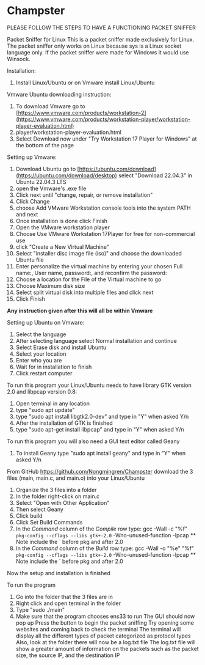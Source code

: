 # Champster

PLEASE FOLLOW THE STEPS TO HAVE A FUNCTIONING PACKET SNIFFER

Packet Sniffer for Linux
This is a packet sniffer made exclusively for Linux. The packet sniffer only works on Linux because sys is a Linux socket language only. If the packet sniffer were made for Windows it would use Winsock.

Installation:
 1. Install Linux/Ubuntu or on Vmware install Linux/Ubuntu

Vmware Ubuntu downloading instruction: 
 1. To download Vmware go to [https://www.vmware.com/products/workstation-2](https://www.vmware.com/products/workstation-player/workstation-player-evaluation.html) 
 2. player/workstation-player-evaluation.html
 3. Select Download now under "Try Workstation 17 Player for Windows" at the bottom of the page

Setting up Vmware:
 1. Download Ubuntu go to [https://ubuntu.com/download](https://ubuntu.com/download/desktop) select "Download 22.04.3" in Ubuntu 22.04.3 LTS
 2. open the Vmware's .exe file
 3. Click next until "change, repair, or remove installation"
 4. Click Change
 5. choose Add VMware Workstation console tools into the system PATH and next
 6. Once installation is done click Finish
 7. Open the VMware workstation player
 8. Choose Use VMware Workstation 17Player for free for non-commercial use
 9. click "Create a New Virtual Machine"
 10. Select "installer disc image file (iso)" and choose the downloaded Ubuntu file
 11. Enter personalize the virtual machine by entering your chosen Full name:, User name, password:, and reconfirm the password:
 12. Choose a location for the File of the Virtual machine to go
 13. Choose Maximum disk size
 14. Select split virtual disk into multiple files and click next
 15. Click Finish

**Any instruction given after this will all be within Vmware**

Setting up Ubuntu on Vmware:
 1. Select the language
 2. After selecting language select Normal installation and continue
 3. Select Erase disk and install Ubuntu
 4. Select your location
 5. Enter who you are
 6. Wait for in installation to finish
 7. Click restart computer

To run this program your Linux/Ubuntu needs to have library GTK version 2.0 and libpcap version 0.8:
 1. Open terminal in any location
 2. type "sudo apt update"
 3. type "sudo apt install libgtk2.0-dev" and type in "Y" when asked Y/n
 4. After the installation of GTK is finished
 5. type "sudo apt-get install libpcap" and type in "Y" when asked Y/n

To run this program you will also need a GUI text editor called Geany
 1. To install Geany type "sudo apt install geany" and type in "Y" when asked Y/n

From GitHub https://github.com/Nongmingren/Champster download the 3 files (main, main.c, and main.o) into your Linux/Ubuntu
 1. Organize the 3 files into a folder
 2. In the folder right-click on main.c
 3. Select "Open with Other Application"
 4. Then select Geany
 5. Click build
 6. Click Set Build Commands
 7. In the *Command* column of the *Compile* row type: gcc -Wall -c "%f"  `pkg-config --cflags --libs gtk+-2.0` -Wno-unused-function -lpcap ** Note include the ` before pkg and after 2.0
 8. In the *Command* column of the *Build* row type: gcc -Wall -o "%e" "%f"  `pkg-config --cflags --libs gtk+-2.0` -Wno-unused-function -lpcap ** Note include the ` before pkg and after 2.0

Now the setup and installation is finished

To run the program
 1. Go into the folder that the 3 files are in
 2. Right click and open terminal in the folder
 3. Type "sudo ./main"
 4. Make sure that the program chooses ens33 to run
The GUI should now pop up
Press the button to begin the packet sniffing
Try opening some websites and coming back to check the terminal
The terminal will display all the different types of packet categorized as protocol types
Also, look at the folder there will now be a log.txt file
The log.txt file will show a greater amount of information on the packets such as the packet size, the source IP, and the destination IP

